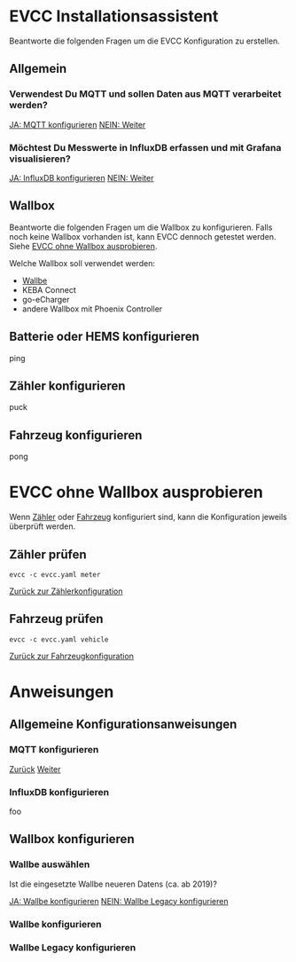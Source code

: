 # EVCC Installationsassistent

Beantworte die folgenden Fragen um die EVCC Konfiguration zu erstellen.

## Allgemein

### Verwendest Du MQTT und sollen Daten aus MQTT verarbeitet werden?

[JA: MQTT konfigurieren](#mqtt-konfigurieren)
[NEIN: Weiter](#möchtest-du-messwerte-in-influxdb-erfassen-und-mit-grafana-visualisieren)

### Möchtest Du Messwerte in InfluxDB erfassen und mit Grafana visualisieren?

[JA: InfluxDB konfigurieren](#influxdb-konfigurieren)
[NEIN: Weiter](#wallbox)

## Wallbox

Beantworte die folgenden Fragen um die Wallbox zu konfigurieren. Falls noch keine Wallbox vorhanden ist, kann EVCC dennoch getestet werden. Siehe [EVCC ohne Wallbox ausprobieren](#evcc-ohne-wallbox-ausprobieren).

Welche Wallbox soll verwendet werden:
- [Wallbe](#wallbe-auswählen)
- KEBA Connect
- go-eCharger
- andere Wallbox mit Phoenix Controller

## Batterie oder HEMS konfigurieren

ping

## Zähler konfigurieren

puck

## Fahrzeug konfigurieren

pong



# EVCC ohne Wallbox ausprobieren

Wenn [Zähler](#zähler-prüfen) oder [Fahrzeug](#fahrzeug-prüfen) konfiguriert sind, kann die Konfiguration jeweils überprüft werden.

## Zähler prüfen

    evcc -c evcc.yaml meter

[Zurück zur Zählerkonfiguration](#zähler-konfigurieren)

## Fahrzeug prüfen

    evcc -c evcc.yaml vehicle

[Zurück zur Fahrzeugkonfiguration](#fahrzeug-konfigurieren)



# Anweisungen

## Allgemeine Konfigurationsanweisungen

### MQTT konfigurieren

[Zurück](#verwendest-du-mqtt-und-sollen-daten-aus-mqtt-verarbeitet-werden)
[Weiter](#möchtest-du-messwerte-in-influxdb-erfassen-und-mit-grafana-visualisieren)

### InfluxDB konfigurieren

foo

## Wallbox konfigurieren

### Wallbe auswählen

Ist die eingesetzte Wallbe neueren Datens (ca. ab 2019)?

[JA: Wallbe konfigurieren](#wallbe-konfigurieren)
[NEIN: Wallbe Legacy konfigurieren](#wallbe-legacy-konfigurieren)

### Wallbe konfigurieren
### Wallbe Legacy konfigurieren
